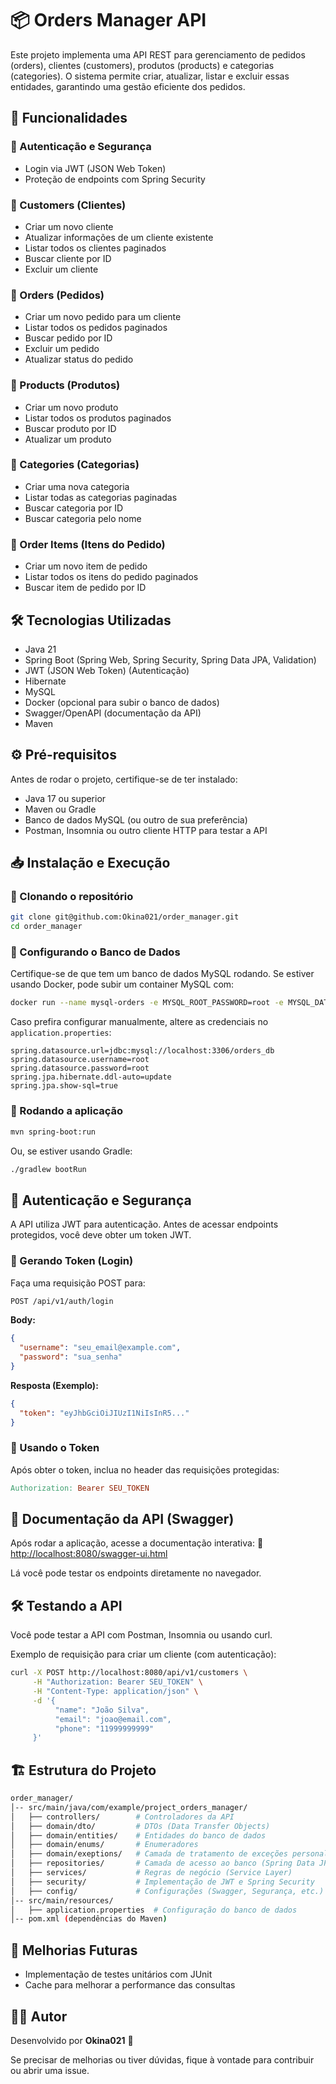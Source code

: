 # 📦 Orders Manager API

Este projeto implementa uma API REST para gerenciamento de pedidos (orders), clientes (customers), produtos (products) e categorias (categories). O sistema permite criar, atualizar, listar e excluir essas entidades, garantindo uma gestão eficiente dos pedidos.

## 🚀 Funcionalidades

### 📌 Autenticação e Segurança
- Login via JWT (JSON Web Token)
- Proteção de endpoints com Spring Security

### 📌 Customers (Clientes)
- Criar um novo cliente
- Atualizar informações de um cliente existente
- Listar todos os clientes paginados
- Buscar cliente por ID
- Excluir um cliente

### 📌 Orders (Pedidos)
- Criar um novo pedido para um cliente
- Listar todos os pedidos paginados
- Buscar pedido por ID
- Excluir um pedido
- Atualizar status do pedido

### 📌 Products (Produtos)
- Criar um novo produto
- Listar todos os produtos paginados
- Buscar produto por ID
- Atualizar um produto

### 📌 Categories (Categorias)
- Criar uma nova categoria
- Listar todas as categorias paginadas
- Buscar categoria por ID
- Buscar categoria pelo nome

### 📌 Order Items (Itens do Pedido)
- Criar um novo item de pedido
- Listar todos os itens do pedido paginados
- Buscar item de pedido por ID

## 🛠️ Tecnologias Utilizadas
- Java 21
- Spring Boot (Spring Web, Spring Security, Spring Data JPA, Validation)
- JWT (JSON Web Token) (Autenticação)
- Hibernate
- MySQL
- Docker (opcional para subir o banco de dados)
- Swagger/OpenAPI (documentação da API)
- Maven

## ⚙️ Pré-requisitos
Antes de rodar o projeto, certifique-se de ter instalado:
- Java 17 ou superior
- Maven ou Gradle
- Banco de dados MySQL (ou outro de sua preferência)
- Postman, Insomnia ou outro cliente HTTP para testar a API

## 📥 Instalação e Execução

### 🔹 Clonando o repositório
```bash
git clone git@github.com:Okina021/order_manager.git
cd order_manager
```

### 🔹 Configurando o Banco de Dados
Certifique-se de que tem um banco de dados MySQL rodando. Se estiver usando Docker, pode subir um container MySQL com:
```bash
docker run --name mysql-orders -e MYSQL_ROOT_PASSWORD=root -e MYSQL_DATABASE=orders_db -p 3306:3306 -d mysql:latest
```
Caso prefira configurar manualmente, altere as credenciais no `application.properties`:
```properties
spring.datasource.url=jdbc:mysql://localhost:3306/orders_db
spring.datasource.username=root
spring.datasource.password=root
spring.jpa.hibernate.ddl-auto=update
spring.jpa.show-sql=true
```

### 🔹 Rodando a aplicação
```bash
mvn spring-boot:run
```
Ou, se estiver usando Gradle:
```bash
./gradlew bootRun
```

## 🔑 Autenticação e Segurança
A API utiliza JWT para autenticação.
Antes de acessar endpoints protegidos, você deve obter um token JWT.

### 📌 Gerando Token (Login)
Faça uma requisição POST para:
```bash
POST /api/v1/auth/login
```
**Body:**
```json
{
  "username": "seu_email@example.com",
  "password": "sua_senha"
}
```
**Resposta (Exemplo):**
```json
{
  "token": "eyJhbGciOiJIUzI1NiIsInR5..."
}
```

### 📌 Usando o Token
Após obter o token, inclua no header das requisições protegidas:
```makefile
Authorization: Bearer SEU_TOKEN
```

## 📖 Documentação da API (Swagger)
Após rodar a aplicação, acesse a documentação interativa:
🔗 [http://localhost:8080/swagger-ui.html](http://localhost:8080/swagger-ui.html)

Lá você pode testar os endpoints diretamente no navegador.

## 🛠️ Testando a API
Você pode testar a API com Postman, Insomnia ou usando curl.

Exemplo de requisição para criar um cliente (com autenticação):
```bash
curl -X POST http://localhost:8080/api/v1/customers \
     -H "Authorization: Bearer SEU_TOKEN" \
     -H "Content-Type: application/json" \
     -d '{
          "name": "João Silva",
          "email": "joao@email.com",
          "phone": "11999999999"
     }'
```

## 🏗️ Estrutura do Projeto
```bash
order_manager/
│-- src/main/java/com/example/project_orders_manager/
│   ├── controllers/        # Controladores da API
│   ├── domain/dto/         # DTOs (Data Transfer Objects)
│   ├── domain/entities/    # Entidades do banco de dados
│   ├── domain/enums/       # Enumeradores
│   ├── domain/exeptions/   # Camada de tratamento de exceções personalisadas
│   ├── repositories/       # Camada de acesso ao banco (Spring Data JPA)
│   ├── services/           # Regras de negócio (Service Layer)
│   ├── security/           # Implementação de JWT e Spring Security
│   ├── config/             # Configurações (Swagger, Segurança, etc.)
│-- src/main/resources/
│   ├── application.properties  # Configuração do banco de dados
│-- pom.xml (dependências do Maven)
```

## 📝 Melhorias Futuras
- Implementação de testes unitários com JUnit
- Cache para melhorar a performance das consultas

## 👨‍💻 Autor
Desenvolvido por **Okina021** 🚀

Se precisar de melhorias ou tiver dúvidas, fique à vontade para contribuir ou abrir uma issue.
